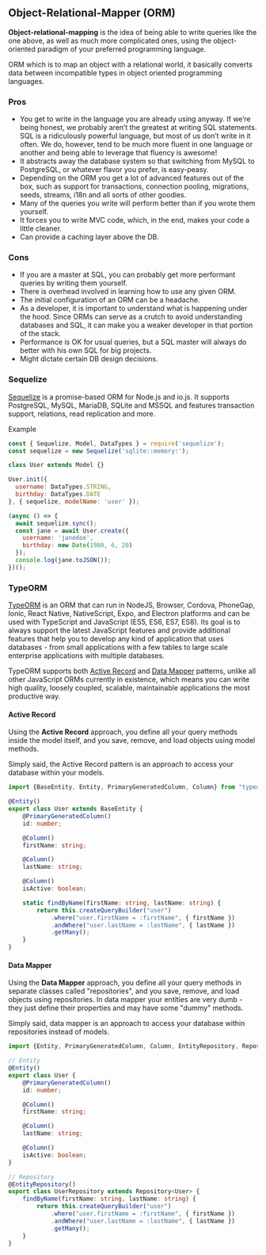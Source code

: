 ## Object-Relational-Mapper (ORM)
__Object-relational-mapping__ is the idea of being able to write queries like the one above, as well as much more complicated ones, using the object-oriented paradigm of your preferred programming language.

ORM which is to map an object with a relational world, it basically converts data between incompatible types in object oriented programming languages.

### Pros
* You get to write in the language you are already using anyway. If we’re being honest, we probably aren’t the greatest at writing SQL statements. SQL is a ridiculously powerful language, but most of us don’t write in it often. We do, however, tend to be much more fluent in one language or another and being able to leverage that fluency is awesome!
* It abstracts away the database system so that switching from MySQL to PostgreSQL, or whatever flavor you prefer, is easy-peasy.
* Depending on the ORM you get a lot of advanced features out of the box, such as support for transactions, connection pooling, migrations, seeds, streams, i18n and all sorts of other goodies.
* Many of the queries you write will perform better than if you wrote them yourself.
* It forces you to write MVC code, which, in the end, makes your code a little cleaner.
* Can provide a caching layer above the DB.

### Cons
* If you are a master at SQL, you can probably get more performant queries by writing them yourself.
* There is overhead involved in learning how to use any given ORM.
* The initial configuration of an ORM can be a headache.
* As a developer, it is important to understand what is happening under the hood. Since ORMs can serve as a crutch to avoid understanding databases and SQL, it can make you a weaker developer in that portion of the stack.
* Performance is OK for usual queries, but a SQL master will always do better with his own SQL for big projects.
* Might dictate certain DB design decisions.

### Sequelize
[Sequelize](https://sequelize.org/) is a promise-based ORM for Node.js and io.js. It supports PostgreSQL, MySQL, MariaDB, SQLite and MSSQL and features transaction support, relations, read replication and more.

Example
```javascript
const { Sequelize, Model, DataTypes } = require('sequelize');
const sequelize = new Sequelize('sqlite::memory:');

class User extends Model {}

User.init({
  username: DataTypes.STRING,
  birthday: DataTypes.DATE
}, { sequelize, modelName: 'user' });

(async () => {
  await sequelize.sync();
  const jane = await User.create({
    username: 'janedoe',
    birthday: new Date(1980, 6, 20)
  });
  console.log(jane.toJSON());
})();
```

### TypeORM
[TypeORM](https://typeorm.io/#/) is an ORM that can run in NodeJS, Browser, Cordova, PhoneGap, Ionic, React Native, NativeScript, Expo, and Electron platforms and can be used with TypeScript and JavaScript (ES5, ES6, ES7, ES8). Its goal is to always support the latest JavaScript features and provide additional features that help you to develop any kind of application that uses databases - from small applications with a few tables to large scale enterprise applications with multiple databases.

TypeORM supports both [Active Record](https://typeorm.io/#/active-record-data-mapper/what-is-the-active-record-pattern) and [Data Mapper](https://typeorm.io/#/active-record-data-mapper/what-is-the-data-mapper-pattern) patterns, unlike all other JavaScript ORMs currently in existence, which means you can write high quality, loosely coupled, scalable, maintainable applications the most productive way.

#### Active Record
Using the __Active Record__ approach, you define all your query methods inside the model itself, and you save, remove, and load objects using model methods.

Simply said, the Active Record pattern is an approach to access your database within your models.

```typescript
import {BaseEntity, Entity, PrimaryGeneratedColumn, Column} from "typeorm";

@Entity()
export class User extends BaseEntity {
    @PrimaryGeneratedColumn()
    id: number;

    @Column()
    firstName: string;

    @Column()
    lastName: string;

    @Column()
    isActive: boolean;

    static findByName(firstName: string, lastName: string) {
        return this.createQueryBuilder("user")
            .where("user.firstName = :firstName", { firstName })
            .andWhere("user.lastName = :lastName", { lastName })
            .getMany();
    }
}
```

#### Data Mapper
Using the __Data Mapper__ approach, you define all your query methods in separate classes called "repositories", and you save, remove, and load objects using repositories. In data mapper your entities are very dumb - they just define their properties and may have some "dummy" methods.

Simply said, data mapper is an approach to access your database within repositories instead of models.

```typescript
import {Entity, PrimaryGeneratedColumn, Column, EntityRepository, Repository} from "typeorm";

// Entity
@Entity()
export class User {
    @PrimaryGeneratedColumn()
    id: number;

    @Column()
    firstName: string;

    @Column()
    lastName: string;

    @Column()
    isActive: boolean;
}

// Repository
@EntityRepository()
export class UserRepository extends Repository<User> {
    findByName(firstName: string, lastName: string) {
        return this.createQueryBuilder("user")
            .where("user.firstName = :firstName", { firstName })
            .andWhere("user.lastName = :lastName", { lastName })
            .getMany();
    }
}
```
